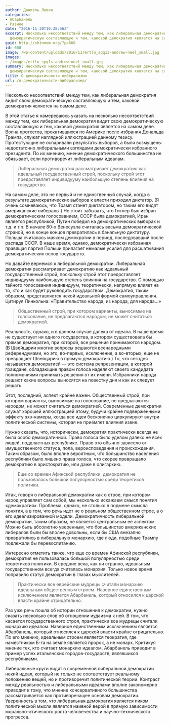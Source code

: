 ```yaml
---
author: Даниэль Левин
categories:
- Абарбанэль
- Разное
date: "2016-11-30T10:38:56Z"
excerpt: Несколько несоответствий между тем, как либеральная демократия видит свою
  демократическую составляющую и тем, каковой демократия является на самом деле.
guid: http://shinmem.org/?p=668
id: 668
image: /wp-content/uploads/2016/11/ertln_spq1s-andrew-neel_small.jpg
images:
- /images/ertln_spq1s-andrew-neel_small.jpg
summary: Несколько несоответствий между тем, как либеральная демократия видит свою
  демократическую составляющую и тем, каковой демократия является на самом деле.
title: О демократичности либерализма
url: /о-демократичности-либерализма/
---
```

Несколько несоответствий между тем, как либеральная демократия видит свою демократическую составляющую и тем, каковой демократия является на самом деле.<!--more-->

В этой статье я намереваюсь указать на несколько несоответствий между тем, как либеральная демократия видит свою демократическую составляющую и тем, каковой демократия является на самом деле. Волна протестов, прокатившихся по Америке после избрания Дональда Трампа, служат наглядной иллюстрацией данному тезису. Протестующие не оспаривали результаты выборов, а были возмущены недостаточно либеральными взглядами демократически избранного президента. По их мнению, мнение демократического большинства не обязывает, если противоречит либеральным идеалам.

> Либеральная демократия рассматривает демократию как идеальный государственный строй, поскольку строй этот предоставляет индивидууму наибольшую степень влияния на государство.

На самом деле, это не первый и не единственный случай, когда в результате демократических выборов к власти приходил диктатор. (Я очень сомневаюсь, что Трамп станет диктатором, но таким его видят американские либералы.) Не стоит забывать, что Гитлер был избран демократическим голосованием, СССР была демократией, Иран является республикой, Путин победил на демократических выборах и т.д. и т.п. В начале 80-х Венесуэла считалась весьма демократической страной, но в конце концов превратилась в банальную диктатуру. Польша считалась маяком демократии в период, последовавший после распада СССР. В наше время, однако, демократически избранная правящая партия Польши прилагает немалые усилия для расшатывания демократических основ государств.

Но давайте вернемся к либеральной демократии. Либеральная демократия рассматривает демократию как идеальный государственный строй, поскольку строй этот предоставляет индивидууму наибольшую степень влияния на государство. С помощью тайного голосования индивидуум, теоретически, напрямую влияет на то, кто и как будет руководить государством. Демократия, таким образом, представляется некой идеальной формой самоуправления. Цитируя Линкольна: «Правительство народа, из народа, для народа&#8230;»

> Общественный строй, при котором варианты, выносимые на голосование, не предлагаются народом, не может считаться демократией.

Реальность, однако, и в данном случае далека от идеала. В наше время не существует ни одного государства, в котором существовала бы прямая демократия, при которой, все решения принимаются народом. (В Швейцарии многие вопросы решаются всенародными референдумами, но это, во-первых, исключение, а во-вторых, еще не превращает Швейцарию в прямую демократию.) То, что сегодня называется демократией — это система репрезентации, в которой граждане, обладающие правом голоса наделяют своего кандидата полномочиями принимать решения от их имени. Избранники народа решают какие вопросы выносятся на повестку дня и как их следует решать.

Этот, последний, аспект крайне важен. Общественный строй, при котором варианты, выносимые на голосование, не предлагаются народом, не может считаться демократией. Современные демократии служат хорошей иллюстрацией этому, будучи крайне подверженными эффекту эхо-камеры, когда все идеи бесконечно циркулируют внутри политической системы, которая не приемлет влияния извне.

Нужно сказать, что, исторически, демократия практически всегда не была особо демократичной. Право голоса было уделом далеко не всех людей, подвластных республике. Право это обычно зависело от имущественного статуса, пола, вероисповедания и происхождения. Таким образом, было вполне вероятным, что большинство населения республики было лишено права голоса, что скорее превращало демократию в аристократию, или даже в олигархию.

> Еще со времен Афинской республики, демократия не пользовалась большой популярностью среди теоретиков политики.

Итак, говоря о либеральной демократии как о строе, при котором народ управляет сам собой, мы несколько искажаем смысл понятия «демократия». Проблема, однако, не столько в подмене смысла понятия, а в том, что речь идет не о реальном общественном строе, а о его идеализированной модели. Демократичность либеральной демократии, таким образом, не является центральным ее аспектом. Можно быть абсолютно уверенным, что большинство американских либералов были бы вполне довольны, если бы США внезапно превратились в либеральную монархию, где люди, подобные Трампу подлежали бы перевоспитанию.

Интересно отметить также, что еще со времен Афинской республики, демократия не пользовалась большой популярностью среди теоретиков политики. В средние века, как ни странно, идеальным государственном всегда считалась монархия. Только новое время поправило статус демократии в глазах мыслителей.

> Практически все еврейские мудрецы считали монархию идеальным общественным строем. Наверное единственным исключением является Абарбанель, который относился к царской власти крайне отрицательно.

Раз уже речь пошла об истории отношения к демократии, нужно сказать несколько слов об отношении иудаизма к ней. В том, что касается государственного строя, практически все мудрецы считали монархию идеалом. Наверное единственным исключением является Абарбанель, который относился к царской власти крайне отрицательно. По его мнению, идеальным строем является теократия, где наместником Б-га на земле является пророк, а не монарх. Критикуя мнение тех, кто считает монархию идеалом, Абарбанель приводит в пример успех итальянских городов-государств, являвшихся республиками.

Либеральные круги видят в современной либеральной демократии некий идеал, который не только не соответствует реальному положению вещей, но и противоречит политической теории. Контраст между реальностью и либеральными идеалами вполне закономерно приводит к тому, что мнение консервативного большинства рассматривается как противоречащее основам демократии. Уверенность в том, что либеральная демократия является пиком политической мысли является наивной верой в прямую зависимости морально-этического роста человечества и научно-технического прогресса.